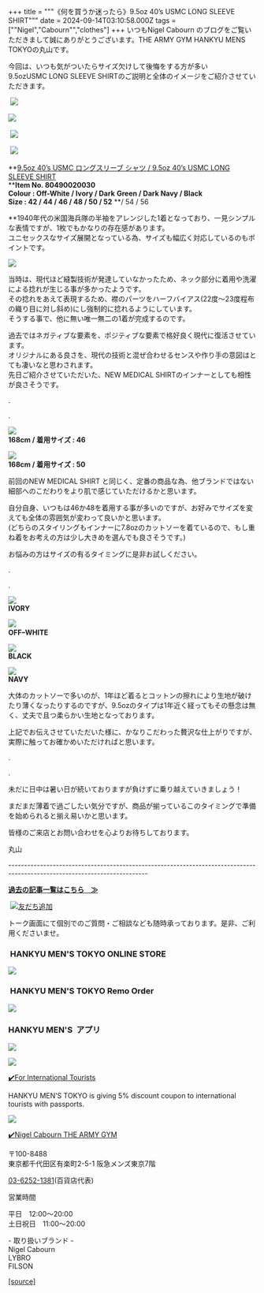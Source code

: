 +++
title = """《何を買うか迷ったら》9.5oz 40’s USMC LONG SLEEVE SHIRT"""
date = 2024-09-14T03:10:58.000Z
tags = ["\"Nigel","Cabourn\"","clothes"]
+++
いつもNigel Cabourn のブログをご覧いただきまして誠にありがとうございます。THE ARMY GYM HANKYU MENS TOKYOの丸山です。

今回は、いつも気がついたらサイズ欠けして後悔をする方が多い  
9.5ozUSMC LONG SLEEVE SHIRTのご説明と全体のイメージをご紹介させていただきます。

 ![](https://cdn.shopify.com/s/files/1/0094/9295/5196/files/IMG_5232_480x480.jpg?v=1726134514)

![](https://cdn.shopify.com/s/files/1/0094/9295/5196/files/IMG_5237_18e3d413-02f9-4569-b904-3353860e017b_480x480.jpg?v=1726134514) 

 ![](https://cdn.shopify.com/s/files/1/0094/9295/5196/files/IMG_5239_480x480.jpg?v=1726134514)

 ![](https://cdn.shopify.com/s/files/1/0094/9295/5196/files/IMG_5241_9edefd7f-be2f-4595-b5c2-112a11695612_480x480.jpg?v=1726134514) 

**[9.5oz 40’s USMC ロングスリーブ シャツ / 9.5oz 40’s USMC LONG SLEEVE SHIRT](https://web.hh-online.jp/hankyu-mens/goods/index.html?ggcd=M2370050)  
****Item No. 80490020030**  
**Colour : Off-White / Ivory / Dark** **Green / Dark Navy / Black**  
**Size : 42 / 44 / 46 / 48 / 50 / 52** **/ 54 / 56  
  
**1940年代の米国海兵隊の半袖をアレンジした1着となっており、一見シンプルな表情ですが、1枚でもかなりの存在感があります。  
ユニセックスなサイズ展開となっている為、サイズも幅広く対応しているのもポイントです。

![](https://cdn.shopify.com/s/files/1/0094/9295/5196/files/IMG_4429_480x480.jpg?v=1726025126)

当時は、現代ほど縫製技術が発達していなかったため、ネック部分に着用や洗濯による捻れが生じる事が多かったようです。  
その捻れをあえて表現するため、襟のパーツをハーフバイアス(22度〜23度程布の織り目に対し斜め)にし強制的に捻れるようにしています。  
そうする事で、他に無い唯一無二の1着が完成するのです。

  
過去ではネガティブな要素を、ポジティブな要素で格好良く現代に復活させています。  
オリジナルにある良さを、現代の技術と混ぜ合わせるセンスや作り手の意図はとても凄いなと思わされます。  
先日ご紹介させていただいた、NEW MEDICAL SHIRTのインナーとしても相性が良さそうです。

.

.

![](https://cdn.shopify.com/s/files/1/0094/9295/5196/files/IMG_4428_480x480.jpg?v=1726129551)  
**168cm / 着用サイズ : 46**

![](https://cdn.shopify.com/s/files/1/0094/9295/5196/files/IMG_0889_480x480.jpg?v=1726129551)  
**168cm / 着用サイズ : 50**

前回のNEW MEDICAL SHIRT と同じく、定番の商品な為、他ブランドではない細部へのこだわりをより肌で感じていただけるかと思います。

自分自身、いつもは46か48を着用する事が多いのですが、お好みでサイズを変えても全体の雰囲気が変わって良いかと思います。  
(どちらのスタイリングもインナーに7.8ozのカットソーを着ているので、もし重ね着をお考えの方は少し大きめを選んでも良さそうです。)

お悩みの方はサイズの有るタイミングに是非お試しください。

.

.

![](https://cdn.shopify.com/s/files/1/0094/9295/5196/files/IMG_5222_b462b0eb-bd87-4b6b-a40a-079d45532b20_480x480.jpg?v=1726025126)  
**IVORY**

![](https://cdn.shopify.com/s/files/1/0094/9295/5196/files/IMG_5229_146449ca-cbbc-4dac-927b-09d9be52b4ba_480x480.jpg?v=1726025186)  
**OFFｰWHITE**

![](https://cdn.shopify.com/s/files/1/0094/9295/5196/files/IMG_5227_39160e4f-f0d8-4e37-8380-f41ca9c6988c_480x480.jpg?v=1726025126)  
**BLACK** 

![](https://cdn.shopify.com/s/files/1/0094/9295/5196/files/IMG_5228_0b8f7033-ed29-4c09-a15c-1c7500318163_480x480.jpg?v=1726025126)  
**NAVY**

大体のカットソーで多いのが、1年ほど着るとコットンの擦れにより生地が破けたり薄くなったりするのですが、9.5ozのタイプは1年近く経ってもその懸念は無く、丈夫で且つ柔らかい生地となっております。 

上記でお伝えさせていただいた様に、かなりこだわった贅沢な仕上がりですが、実際に触ってお確かめいただければと思います。

.

.

未だに日中は暑い日が続いておりますが負けずに乗り越えていきましょう！

まだまだ薄着で過ごしたい気分ですが、商品が揃っているこのタイミングで準備を始められると揃え易いかと思います。

  
皆様のご来店とお問い合わせを心よりお待ちしております。 

丸山

\--------------------------------------------------------------------------------------------------------------------------

[**過去の記事一覧はこちら　≫**](https://cabourn.jp/blogs/shop-info/tagged/the-army-gym-hankyu-mens-tokyo)

 [![友だち追加](https://scdn.line-apps.com/n/line_add_friends/btn/ja.png)](https://lin.ee/NdALMrk)

トーク画面にて個別でのご質問・ご相談なども随時承っております。是非、ご利用くださいませ。

###  HANKYU MEN'S TOKYO ONLINE STORE

[![](https://cdn.shopify.com/s/files/1/0094/9295/5196/files/89E08B8F-87A2-468C-B5C0-CCCEBD744C0B_240x240.jpg?v=1652323830)](https://web.hh-online.jp/hankyu-mens/goods/list.html?shoptype=1&cid=b_mgs_vtr_amg)

###  HANKYU MEN'S TOKYO Remo Order

[![](https://cdn.shopify.com/s/files/1/0094/9295/5196/files/IMG_4203_480x480.png?v=1693122470)](https://web.hh-online.jp/hankyu-mens/contents/remoorder/)

### HANKYU MEN'S  アプリ

[**![](https://cdn.shopify.com/s/files/1/0094/9295/5196/files/IMG_4236_480x480.png?v=1693821347)**](https://web.hh-online.jp/hankyu-mens/contents/app/)

![](https://cdn.shopify.com/s/files/1/0094/9295/5196/files/642F2481-827F-485B-B569-888BEA4847CE.gif?v=1599792399)

[✔️](https://www.hankyu-dept.co.jp/mens-tokyo/guestcoupon/)[For International Tourists](https://www.hankyu-dept.co.jp/mens-tokyo/guestcoupon/)

HANKYU MEN’S TOKYO is giving 5% discount coupon to international tourists with passports.

![](https://cdn.shopify.com/s/files/1/0094/9295/5196/files/111.jpg?v=1630658023)

[✔️Nigel Cabourn THE ARMY GYM](https://web.hh-online.jp/hankyu-mens/goods/list.html?shoptype=1&cid=b_mgs_vtr_amg)

〒100-8488  
東京都千代田区有楽町2-5-1 阪急メンズ東京7階

[03-6252-1381](tel:0362521381)(百貨店代表)

営業時間

平日　12:00～20:00  
土日祝日　11:00～20:00  

\- 取り扱いブランド -  
Nigel Cabourn  
LYBRO  
FILSON

[[source]](https://cabourn.jp/blogs/shop-info/hankyu20240914)
